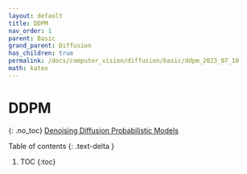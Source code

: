 ```yaml
---
layout: default
title: DDPM
nav_order: 1
parent: Basic
grand_parent: Diffusion
has_children: true
permalink: /docs/computer_vision/diffusion/basic/ddpm_2023_07_10
math: katex
---
```


# DDPM
{: .no_toc}
[Denoising Diffusion Probabilistic Models](https://arxiv.org/abs/2006.11239)

Table of contents
{: .text-delta }
1. TOC
{:toc}

